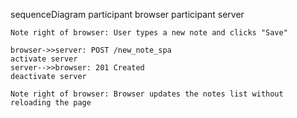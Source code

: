 sequenceDiagram
    participant browser
    participant server

    Note right of browser: User types a new note and clicks "Save"

    browser->>server: POST /new_note_spa
    activate server
    server-->>browser: 201 Created
    deactivate server

    Note right of browser: Browser updates the notes list without reloading the page
